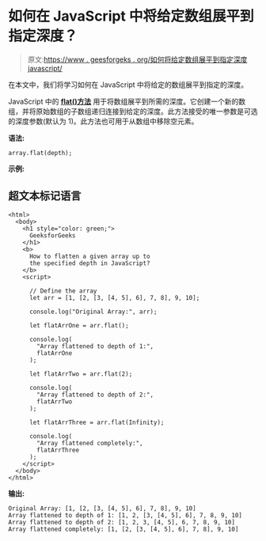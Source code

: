 # 如何在 JavaScript 中将给定数组展平到指定深度？

> 原文:[https://www . geesforgeks . org/如何将给定数组展平到指定深度 javascript/](https://www.geeksforgeeks.org/how-to-flatten-a-given-array-up-to-the-specified-depth-in-javascript/)

在本文中，我们将学习如何在 JavaScript 中将给定的数组展平到指定的深度。

JavaScript 中的 **[flat()方法](https://www.geeksforgeeks.org/javascript-array-flat-method/)** 用于将数组展平到所需的深度。它创建一个新的数组，并将原始数组的子数组递归连接到给定的深度。此方法接受的唯一参数是可选的深度参数(默认为 1)。此方法也可用于从数组中移除空元素。

**语法:**

```
array.flat(depth);
```

**示例:**

## 超文本标记语言

```
<html>
  <body>
    <h1 style="color: green;">
      GeeksforGeeks
    </h1>
    <b>
      How to flatten a given array up to 
      the specified depth in JavaScript?
    </b>
    <script>

      // Define the array
      let arr = [1, [2, [3, [4, 5], 6], 7, 8], 9, 10];

      console.log("Original Array:", arr);

      let flatArrOne = arr.flat();

      console.log(
        "Array flattened to depth of 1:",
        flatArrOne
      );

      let flatArrTwo = arr.flat(2);

      console.log(
        "Array flattened to depth of 2:",
        flatArrTwo
      );

      let flatArrThree = arr.flat(Infinity);

      console.log(
        "Array flattened completely:",
        flatArrThree
      );
    </script>
  </body>
</html>
```

**输出:**

```
Original Array: [1, [2, [3, [4, 5], 6], 7, 8], 9, 10]
Array flattened to depth of 1: [1, 2, [3, [4, 5], 6], 7, 8, 9, 10]
Array flattened to depth of 2: [1, 2, 3, [4, 5], 6, 7, 8, 9, 10]
Array flattened completely: [1, [2, [3, [4, 5], 6], 7, 8], 9, 10]
```
